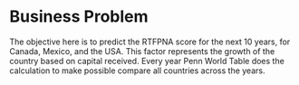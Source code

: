 # Business Problem

The objective here is to predict the RTFPNA score for the next 10 years, for Canada, Mexico, and the USA. This factor represents the growth of the country based on capital received. Every year Penn World Table does the calculation to make possible compare all countries across the years.
